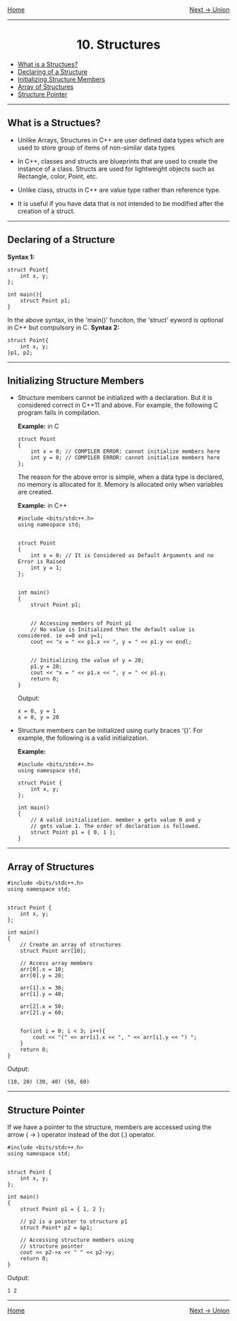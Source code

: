 <div style="display: flex; justify-content: space-between">
<a href="../C++.md">Home</a>
<br/>
<a href="./11. Union - C++.md">Next -> Union</a>
</div>

<hr/>

<h1 style = "text-align:center">10. Structures</h1>

- [What is a Structues?](#what-is-a-structues)
- [Declaring of a Structure](#declaring-of-a-structure)
- [Initializing Structure Members](#initializing-structure-members)
- [Array of Structures](#array-of-structures)
- [Structure Pointer](#structure-pointer)

<hr/>

## What is a Structues?
- Unlike Arrays, Structures in C++ are user defined data types which are used to store group of items of non-similar data types

- In C++, classes and structs are blueprints that are used to create the instance of a class. Structs are used for lightweight objects such as Rectangle, color, Point, etc.

- Unlike class, structs in C++ are value type rather than reference type. 

- It is useful if you have data that is not intended to be modified after the creation of a struct.


<hr/>


## Declaring of a Structure

**Syntax 1:**
```
struct Point{
	int x, y;
};

int main(){
	struct Point p1;
}
```

In the above syntax, in the 'main()' funciton, the 'struct' eyword is optional in C++ but compulsory in C.
**Syntax 2:**
```
struct Point{
	int x, y;
}p1, p2;
```

<hr/>

## Initializing Structure Members

- Structure members cannot be initialized with a declaration. But it is considered correct in C++11 and above. For example, the following C program fails in compilation.
  
	**Example:** in C
	```
	struct Point
	{
        int x = 0; // COMPILER ERROR: cannot initialize members here
        int y = 0; // COMPILER ERROR: cannot initialize members here
	};
	```
	The reason for the above error is simple, when a data type is declared, no memory is allocated for it. Memory is allocated only when variables are created.

	**Example:** in C++
	```
	#include <bits/stdc++.h>
	using namespace std;


	struct Point
	{
        int x = 0; // It is Considered as Default Arguments and no Error is Raised
        int y = 1;
	};


	int main()
	{
        struct Point p1;


        // Accessing members of Point p1
        // No value is Initialized then the default value is considered. ie x=0 and y=1;
        cout << "x = " << p1.x << ", y = " << p1.y << endl;


        // Initializing the value of y = 20;
        p1.y = 20;
        cout << "x = " << p1.x << ", y = " << p1.y;
        return 0;
	}
	```
	Output:
	```
	x = 0, y = 1      
	x = 0, y = 20 
	```

- Structure members can be initialized using curly braces ‘{}’. For example, the following is a valid initialization.
  
	**Example:**
	```
	#include <bits/stdc++.h>
	using namespace std;

	struct Point {
		int x, y;
	};

	int main()
	{
        // A valid initialization. member x gets value 0 and y
        // gets value 1. The order of declaration is followed.
        struct Point p1 = { 0, 1 };
	}
	```

<hr/>

## Array of Structures

```
#include <bits/stdc++.h>
using namespace std;


struct Point {
    int x, y;
};
 
int main()
{
    // Create an array of structures
    struct Point arr[10];
 
    // Access array members
    arr[0].x = 10;
    arr[0].y = 20;
    
    arr[1].x = 30;
    arr[1].y = 40;
    
    arr[2].x = 50;
    arr[2].y = 60;


    for(int i = 0; i < 3; i++){
        cout << "(" << arr[i].x << ", " << arr[i].y << ") ";
    }
    return 0;
}
```
Output:
```
(10, 20) (30, 40) (50, 60)
```

<hr/>

## Structure Pointer

If we have a pointer to the structure, members are accessed using the arrow ( -> ) operator instead of the dot (.) operator.

```
#include <bits/stdc++.h>
using namespace std;


struct Point {
    int x, y;
};
 
int main()
{
    struct Point p1 = { 1, 2 };
 
    // p2 is a pointer to structure p1
    struct Point* p2 = &p1;
 
    // Accessing structure members using
    // structure pointer
    cout << p2->x << " " << p2->y;
    return 0;
}
```
Output:
```
1 2
```

<hr/>
<div style="display: flex; justify-content: space-between">
<a href="../C++.md">Home</a>
<br/>
<a href="./11. Union - C++.md">Next -> Union</a>
</div>
